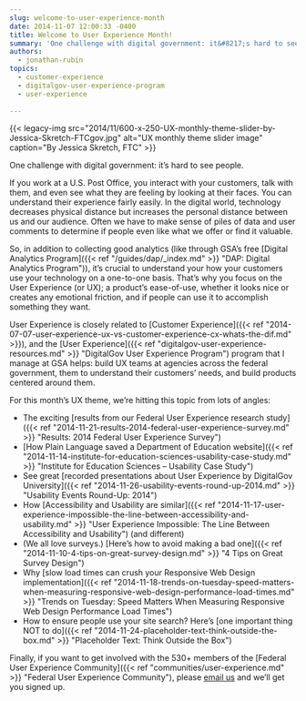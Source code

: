 ```yaml
---
slug: welcome-to-user-experience-month
date: 2014-11-07 12:00:33 -0400
title: Welcome to User Experience Month!
summary: 'One challenge with digital government: it&#8217;s hard to see people. If you work at a U.S. Post Office, you interact with your customers, talk with them, and even see what they are feeling by looking at their faces. You can understand their experience fairly easily. In the digital world, technology decreases physical distance but increases'
authors:
  - jonathan-rubin
topics:
  - customer-experience
  - digitalgov-user-experience-program
  - user-experience
  
---
```


{{< legacy-img src="2014/11/600-x-250-UX-monthly-theme-slider-by-Jessica-Skretch-FTCgov.jpg" alt="UX monthly theme slider image" caption="By Jessica Skretch, FTC" >}}

One challenge with digital government: it&#8217;s hard to see people.

If you work at a U.S. Post Office, you interact with your customers, talk with them, and even see what they are feeling by looking at their faces. You can understand their experience fairly easily. In the digital world, technology decreases physical distance but increases the personal distance between us and our audience. Often we have to make sense of piles of data and user comments to determine if people even like what we offer or find it valuable.

So, in addition to collecting good analytics (like through GSA’s free [Digital Analytics Program]({{< ref "/guides/dap/_index.md" >}} "DAP: Digital Analytics Program")), it&#8217;s crucial to understand your how your customers use your technology on a one-to-one basis. That’s why you focus on the User Experience (or UX); a product&#8217;s ease-of-use, whether it looks nice or creates any emotional friction, and if people can use it to accomplish something they want.

User Experience is closely related to [Customer Experience]({{< ref "2014-07-07-user-experience-ux-vs-customer-experience-cx-whats-the-dif.md" >}}), and the [User Experience]({{< ref "digitalgov-user-experience-resources.md" >}} "DigitalGov User Experience Program") program that I manage at GSA helps: build UX teams at agencies across the federal government, them to understand their customers&#8217; needs, and build products centered around them.

For this month&#8217;s UX theme, we&#8217;re hitting this topic from lots of angles:

* The exciting [results from our Federal User Experience research study]({{< ref "2014-11-21-results-2014-federal-user-experience-survey.md" >}} "Results: 2014 Federal User Experience Survey")
* [How Plain Language saved a Department of Education website]({{< ref "2014-11-14-institute-for-education-sciences-usability-case-study.md" >}} "Institute for Education Sciences – Usability Case Study")
* See great [recorded presentations about User Experience by DigitalGov University]({{< ref "2014-11-26-usability-events-round-up-2014.md" >}} "Usability Events Round-Up: 2014")
* How [Accessibility and Usability are similar]({{< ref "2014-11-17-user-experience-impossible-the-line-between-accessibility-and-usability.md" >}} "User Experience Impossible: The Line Between Accessibility and Usability") (and different)
* (We all love surveys.) [Here’s how to avoid making a bad one]({{< ref "2014-11-10-4-tips-on-great-survey-design.md" >}} "4 Tips on Great Survey Design")
* Why [slow load times can crush your Responsive Web Design implementation]({{< ref "2014-11-18-trends-on-tuesday-speed-matters-when-measuring-responsive-web-design-performance-load-times.md" >}} "Trends on Tuesday: Speed Matters When Measuring Responsive Web Design Performance Load Times")
* How to ensure people use your site search? Here’s [one important thing NOT to do]({{< ref "2014-11-24-placeholder-text-think-outside-the-box.md" >}} "Placeholder Text: Think Outside the Box")

Finally, if you want to get involved with the 530+ members of the [Federal User Experience Community]({{< ref "communities/user-experience.md" >}} "Federal User Experience Community"), please [email us](mailto:UXgov@gsa.gov) and we&#8217;ll get you signed up. 
